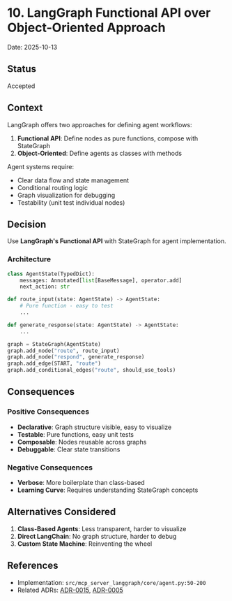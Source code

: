 # 10. LangGraph Functional API over Object-Oriented Approach

Date: 2025-10-13

## Status

Accepted

## Context

LangGraph offers two approaches for defining agent workflows:
1. **Functional API**: Define nodes as pure functions, compose with StateGraph
2. **Object-Oriented**: Define agents as classes with methods

Agent systems require:
- Clear data flow and state management
- Conditional routing logic
- Graph visualization for debugging
- Testability (unit test individual nodes)

## Decision

Use **LangGraph's Functional API** with StateGraph for agent implementation.

### Architecture

```python
class AgentState(TypedDict):
    messages: Annotated[list[BaseMessage], operator.add]
    next_action: str

def route_input(state: AgentState) -> AgentState:
    # Pure function - easy to test
    ...

def generate_response(state: AgentState) -> AgentState:
    ...

graph = StateGraph(AgentState)
graph.add_node("route", route_input)
graph.add_node("respond", generate_response)
graph.add_edge(START, "route")
graph.add_conditional_edges("route", should_use_tools)
```

## Consequences

### Positive Consequences

- **Declarative**: Graph structure visible, easy to visualize
- **Testable**: Pure functions, easy unit tests
- **Composable**: Nodes reusable across graphs
- **Debuggable**: Clear state transitions

### Negative Consequences

- **Verbose**: More boilerplate than class-based
- **Learning Curve**: Requires understanding StateGraph concepts

## Alternatives Considered

1. **Class-Based Agents**: Less transparent, harder to visualize
2. **Direct LangChain**: No graph structure, harder to debug
3. **Custom State Machine**: Reinventing the wheel

## References

- Implementation: `src/mcp_server_langgraph/core/agent.py:50-200`
- Related ADRs: [ADR-0015](adr-0015-memory-checkpointing.md), [ADR-0005](adr-0005-pydantic-ai-integration.md)
